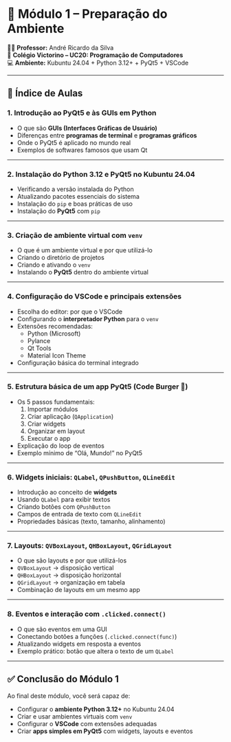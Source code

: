 # 📘 Módulo 1 – Preparação do Ambiente

👨‍🏫 **Professor:** André Ricardo da Silva  
🏫 **Colégio Victorino – UC20: Programação de Computadores**  
💻 **Ambiente:** Kubuntu 24.04 + Python 3.12+ + PyQt5 + VSCode  

---

## 📑 Índice de Aulas

### 1. Introdução ao PyQt5 e às GUIs em Python

- O que são **GUIs (Interfaces Gráficas de Usuário)**
- Diferenças entre **programas de terminal** e **programas gráficos**
- Onde o PyQt5 é aplicado no mundo real
- Exemplos de softwares famosos que usam Qt

------

### 2. Instalação do Python 3.12 e PyQt5 no Kubuntu 24.04

- Verificando a versão instalada do Python
- Atualizando pacotes essenciais do sistema
- Instalação do `pip` e boas práticas de uso
- Instalação do **PyQt5** com `pip`

------

### 3. Criação de ambiente virtual com `venv`

- O que é um ambiente virtual e por que utilizá-lo
- Criando o diretório de projetos
- Criando e ativando o `venv`
- Instalando o **PyQt5** dentro do ambiente virtual

------

### 4. Configuração do VSCode e principais extensões

- Escolha do editor: por que o VSCode
- Configurando o **interpretador Python** para o `venv`
- Extensões recomendadas:
  - Python (Microsoft)
  - Pylance
  - Qt Tools
  - Material Icon Theme
- Configuração básica do terminal integrado

------

### 5. Estrutura básica de um app PyQt5 (Code Burger 🍔)

- Os 5 passos fundamentais:
  1. Importar módulos
  2. Criar aplicação (`QApplication`)
  3. Criar widgets
  4. Organizar em layout
  5. Executar o app
- Explicação do loop de eventos
- Exemplo mínimo de “Olá, Mundo!” no PyQt5

------

### 6. Widgets iniciais: `QLabel`, `QPushButton`, `QLineEdit`

- Introdução ao conceito de **widgets**
- Usando `QLabel` para exibir textos
- Criando botões com `QPushButton`
- Campos de entrada de texto com `QLineEdit`
- Propriedades básicas (texto, tamanho, alinhamento)

------

### 7. Layouts: `QVBoxLayout`, `QHBoxLayout`, `QGridLayout`

- O que são layouts e por que utilizá-los
- `QVBoxLayout` → disposição vertical
- `QHBoxLayout` → disposição horizontal
- `QGridLayout` → organização em tabela
- Combinação de layouts em um mesmo app

------

### 8. Eventos e interação com `.clicked.connect()`

- O que são eventos em uma GUI
- Conectando botões a funções (`.clicked.connect(func)`)
- Atualizando widgets em resposta a eventos
- Exemplo prático: botão que altera o texto de um `QLabel`

------

## ✅ Conclusão do Módulo 1

Ao final deste módulo, você será capaz de:

- Configurar o **ambiente Python 3.12+** no Kubuntu 24.04
- Criar e usar ambientes virtuais com `venv`
- Configurar o **VSCode** com extensões adequadas
- Criar **apps simples em PyQt5** com widgets, layouts e eventos
